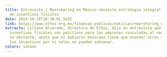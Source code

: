 ```yaml
---
title: Entrevista | Nearshoring en México necesita estrategia integral más allá
  de incentivos fiscales
date: 2023-10-16T18:30:01.543Z
link: https://www.ethos.org.mx/finanzas-publicas/noticias/nearshoring_en_mexico_necesita_estrategia_integral_mas_alla_de_incentivos_fiscales
extracto: Liliana Alvarado, directora de Ethos, dijo en entrevista que los
  incentivos fiscales son positivos para las empresas vinculadas al nearshoring,
  no obstante, anotó que el Gobierno mexicano tiene que atender otros temas que
  los incentivos por sí solos no pueden subsanar.
colors: salmon
---
```

